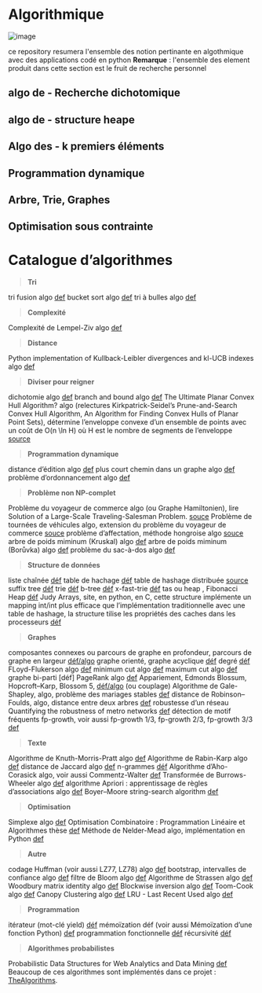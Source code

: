 # Algorithmique
![image](https://user-images.githubusercontent.com/87193854/125668403-faa5c5de-faad-4ff7-afd4-8c43cf9cf731.png)

ce repository resumera l'ensemble des notion pertinante en algothmique avec des applications codé en python
**Remarque** : 
l'ensemble des element produit dans cette section est le fruit de recherche personnel

## algo de - Recherche dichotomique

## algo de - structure heape

## Algo des - k premiers éléments

## Programmation dynamique

## Arbre, Trie, Graphes

## Optimisation sous contrainte


<h1>Catalogue d’algorithmes</h1>

>**Tri**

tri fusion algo [def]()
bucket sort algo [def]()
tri à bulles algo [def]()

>**Complexité**

Complexité de Lempel-Ziv algo [def]()

>**Distance**

Python implementation of Kullback-Leibler divergences and kl-UCB indexes algo [def]()

>**Diviser pour reigner**

dichotomie algo [def]()
branch and bound algo [def]()
The Ultimate Planar Convex Hull Algorithm? algo (relectures Kirkpatrick-Seidel’s Prune-and-Search Convex Hull Algorithm, An Algorithm for Finding Convex Hulls of Planar Point Sets), détermine l’enveloppe convexe d’un ensemble de points avec un coût de O(n \ln H) où H est le nombre de segments de l’enveloppe [source]()

>**Programmation dynamique**

distance d’édition algo [def]()
plus court chemin dans un graphe algo [def]()
problème d’ordonnancement algo [def]()

>**Problème non NP-complet**

Problème du voyageur de commerce algo (ou Graphe Hamiltonien), lire Solution of a Large-Scale Traveling-Salesman Problem. [souce]()
Problème de tournées de véhicules algo, extension du problème du voyageur de commerce [souce]()
problème d’affectation, méthode hongroise algo [souce]()
arbre de poids miminum (Kruskal) algo [def]()
arbre de poids miminum (Borůvka) algo [def]()
problème du sac-à-dos algo [def]()

>**Structure de données**

liste chaînée [déf]()
table de hachage [déf]()
table de hashage distribuée [source]()
suffix tree [déf]()
trie [déf]()
b-tree [déf]()
x-fast-trie [déf]()
tas ou heap , Fibonacci Heap [déf]()
Judy Arrays, site, en python, en C, cette structure implémente un mapping int/int plus efficace que l’implémentation traditionnelle avec une table de hashage, la structure tilise les propriétés des caches dans les processeurs [déf]()

>**Graphes**

composantes connexes ou parcours de graphe en profondeur, parcours de graphe en largeur [déf/algo]()
graphe orienté, graphe acyclique [déf]()
degré [déf]()
FLoyd-Flukerson algo [def]()
minimum cut algo [def]()
maximum cut algo [def]()
graphe bi-parti [déf]
PageRank algo [def]()
Appariement, Edmonds Blossum, Hopcroft–Karp, Blossom 5, [déf/algo]() (ou couplage)
Algorithme de Gale-Shapley, algo, problème des mariages stables [def]()
distance de Robinson–Foulds, algo, distance entre deux arbres [def]()
robustesse d’un réseau Quantifying the robustness of metro networks [def]()
détection de motif fréquents fp-growth, voir aussi fp-growth 1/3, fp-growth 2/3, fp-growth 3/3 [def]()

>**Texte**

Algorithme de Knuth-Morris-Pratt algo [def]()
Algorithme de Rabin-Karp algo [def]()
distance de Jaccard algo [def]()
n-grammes [déf]()
Algorithme d’Aho-Corasick algo, voir aussi Commentz-Walter [def]()
Transformée de Burrows-Wheeler algo [def]()
algorithme Apriori : apprentissage de règles d’associations algo [def]()
Boyer–Moore string-search algorithm [def]()

>**Optimisation**

Simplexe algo [def]()
Optimisation Combinatoire : Programmation Linéaire et Algorithmes thèse [def]()
Méthode de Nelder-Mead algo, implémentation en Python [def]()

>**Autre**

codage Huffman (voir aussi LZ77, LZ78) algo [def]()
bootstrap, intervalles de confiance algo [def]()
filtre de Bloom algo [def]()
Algorithme de Strassen algo [def]()
Woodbury matrix identity algo [def]()
Blockwise inversion algo [def]()
Toom-Cook algo [def]()
Canopy Clustering algo [def]()
LRU - Last Recent Used algo [def]()

>**Programmation**

itérateur (mot-clé yield) [déf]()
mémoïzation déf (voir aussi Mémoïzation d’une fonction Python) [def]()
programmation fonctionnelle [déf]()
récursivité [déf]()

>**Algorithmes probabilistes**

Probabilistic Data Structures for Web Analytics and Data Mining [def]()
Beaucoup de ces algorithmes sont implémentés dans ce projet : [TheAlgorithms]().
